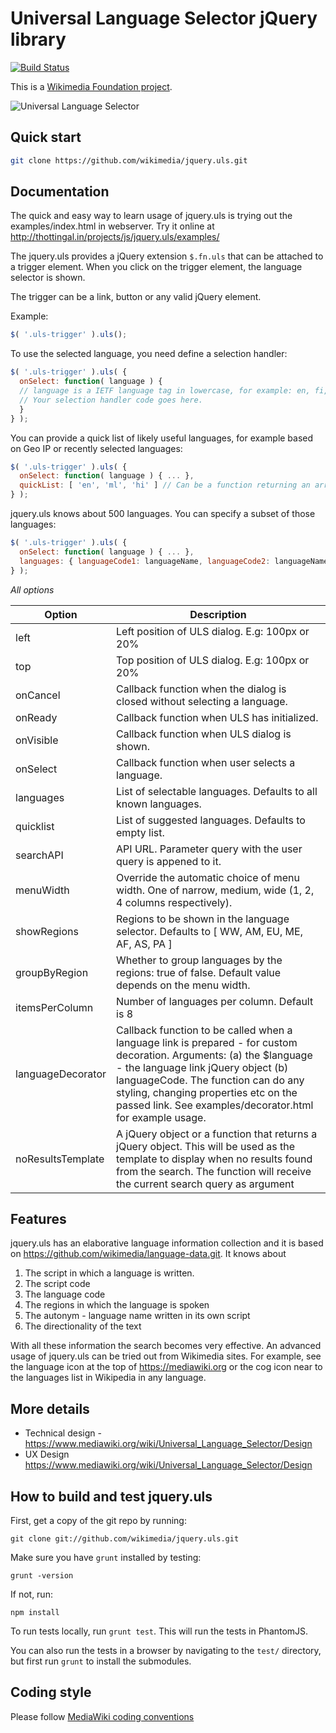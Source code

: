 Universal Language Selector jQuery library
==================================
[![Build Status](https://secure.travis-ci.org/wikimedia/jquery.uls.png)](http://travis-ci.org/wikimedia/jquery.uls)

This is a [Wikimedia Foundation project](https://www.mediawiki.org/wiki/Project_Milkshake).


![Universal Language Selector](https://upload.wikimedia.org/wikipedia/commons/a/a1/UniversalLanguageSelector-Compact.png "Universal Language Selector")

Quick start
-----------

```bash
git clone https://github.com/wikimedia/jquery.uls.git
```

Documentation
-------------

The quick and easy way to learn usage of jquery.uls is trying out the examples/index.html in webserver. Try it online at http://thottingal.in/projects/js/jquery.uls/examples/

The jquery.uls provides a jQuery extension ```$.fn.uls``` that can be attached to a trigger element. When you click on the trigger element, the language selector is shown.

The trigger can be a link, button or any valid jQuery element.

Example:
```javascript
$( '.uls-trigger' ).uls();
```

To use the selected language, you need define a selection handler:

```javascript
$( '.uls-trigger' ).uls( {
  onSelect: function( language ) {
  // language is a IETF language tag in lowercase, for example: en, fi, ku-latn
  // Your selection handler code goes here.
  }
} );
```

You can provide a quick list of likely useful languages, for example based on Geo IP or recently selected languages:

```javascript
$( '.uls-trigger' ).uls( {
  onSelect: function( language ) { ... },
  quickList: [ 'en', 'ml', 'hi' ] // Can be a function returning an array too.
} );
```

jquery.uls knows about 500 languages. You can specify a subset of those languages:

```javascript
$( '.uls-trigger' ).uls( {
  onSelect: function( language ) { ... },
  languages: { languageCode1: languageName, languageCode2: languageName2, .... },
} );
```

*All options*

| Option      | Description |
|-------------|---------------------|
| left        | Left position of ULS dialog. E.g: 100px or 20% |
| top         | Top position of ULS dialog. E.g: 100px or 20% |
| onCancel    | Callback function when the dialog is closed without selecting a language. |
| onReady     | Callback function when ULS has initialized. |
| onVisible   | Callback function when ULS dialog is shown. |
| onSelect    | Callback function when user selects a language. |
| languages   | List of selectable languages. Defaults to all known languages. |
| quicklist   | List of suggested languages. Defaults to empty list. |
| searchAPI   | API URL. Parameter query with the user query is appened to it. |
| menuWidth   | Override the automatic choice of menu width. One of narrow, medium, wide (1, 2, 4 columns respectively). |
| showRegions | Regions to be shown in the language selector. Defaults to [ WW, AM, EU, ME, AF, AS, PA ] |
| groupByRegion | Whether to group languages by the regions: true of false. Default value depends on the menu width. |
| itemsPerColumn | Number of languages per column. Default is 8 |
| languageDecorator | Callback function to be called when a language link is prepared - for custom decoration. Arguments: (a) the $language - the language link jQuery object (b) languageCode. The function can do any styling, changing properties etc on the passed link. See examples/decorator.html for example usage.|
| noResultsTemplate | A jQuery object or a function that returns a jQuery object. This will be used as the template to display when no results found from the search. The function will receive the current search query as argument|


Features
--------
jquery.uls has an elaborative language information collection and it is based on https://github.com/wikimedia/language-data.git. It knows about

1. The script in which a language is written.
2. The script code
3. The language code
4. The regions in which the language is spoken
5. The autonym - language name written in its own script
6. The directionality of the text

With all these information the search becomes very effective. An advanced usage of jquery.uls can be tried out from Wikimedia sites. For example, see the language icon at the top of https://mediawiki.org or the cog icon near to the languages list in Wikipedia in any language.

More details
------------
* Technical design - https://www.mediawiki.org/wiki/Universal_Language_Selector/Design
* UX Design https://www.mediawiki.org/wiki/Universal_Language_Selector/Design


How to build and test jquery.uls
----------------------------------

First, get a copy of the git repo by running:

```shell
git clone git://github.com/wikimedia/jquery.uls.git
```

Make sure you have `grunt` installed by testing:

```shell
grunt -version
```

If not, run:

```shell
npm install
```

To run tests locally, run `grunt test`. This will run the tests in PhantomJS.

You can also run the tests in a browser by navigating to the `test/` directory, but first run `grunt` to install the submodules.

Coding style
-------------

Please follow [MediaWiki coding conventions](https://www.mediawiki.org/wiki/Manual:Coding_conventions/JavaScript)
